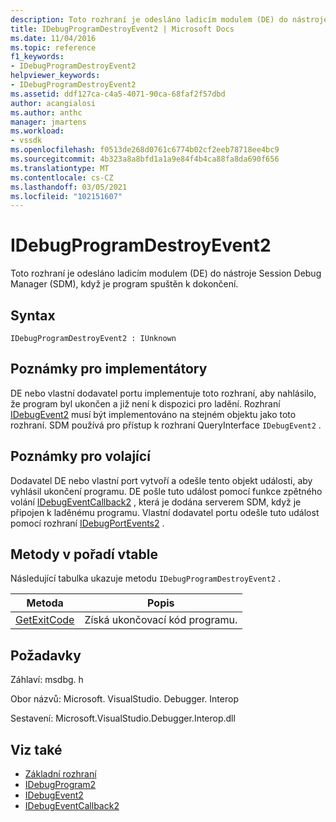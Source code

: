```yaml
---
description: Toto rozhraní je odesláno ladicím modulem (DE) do nástroje Session Debug Manager (SDM), když je program spuštěn k dokončení.
title: IDebugProgramDestroyEvent2 | Microsoft Docs
ms.date: 11/04/2016
ms.topic: reference
f1_keywords:
- IDebugProgramDestroyEvent2
helpviewer_keywords:
- IDebugProgramDestroyEvent2
ms.assetid: ddf127ca-c4a5-4071-90ca-68faf2f57dbd
author: acangialosi
ms.author: anthc
manager: jmartens
ms.workload:
- vssdk
ms.openlocfilehash: f0513de268d0761c6774b02cf2eeb78718ee4bc9
ms.sourcegitcommit: 4b323a8a8bfd1a1a9e84f4b4ca88fa8da690f656
ms.translationtype: MT
ms.contentlocale: cs-CZ
ms.lasthandoff: 03/05/2021
ms.locfileid: "102151607"
---
```

# <a name="idebugprogramdestroyevent2"></a>IDebugProgramDestroyEvent2
Toto rozhraní je odesláno ladicím modulem (DE) do nástroje Session Debug Manager (SDM), když je program spuštěn k dokončení.

## <a name="syntax"></a>Syntax

```
IDebugProgramDestroyEvent2 : IUnknown
```

## <a name="notes-for-implementers"></a>Poznámky pro implementátory
 DE nebo vlastní dodavatel portu implementuje toto rozhraní, aby nahlásilo, že program byl ukončen a již není k dispozici pro ladění. Rozhraní [IDebugEvent2](../../../extensibility/debugger/reference/idebugevent2.md) musí být implementováno na stejném objektu jako toto rozhraní. SDM používá pro [](/cpp/atl/queryinterface) přístup k rozhraní QueryInterface `IDebugEvent2` .

## <a name="notes-for-callers"></a>Poznámky pro volající
 Dodavatel DE nebo vlastní port vytvoří a odešle tento objekt události, aby vyhlásil ukončení programu. DE pošle tuto událost pomocí funkce zpětného volání [IDebugEventCallback2](../../../extensibility/debugger/reference/idebugeventcallback2.md) , která je dodána serverem SDM, když je připojen k laděnému programu. Vlastní dodavatel portu odešle tuto událost pomocí rozhraní [IDebugPortEvents2](../../../extensibility/debugger/reference/idebugportevents2.md) .

## <a name="methods-in-vtable-order"></a>Metody v pořadí vtable
 Následující tabulka ukazuje metodu `IDebugProgramDestroyEvent2` .

|Metoda|Popis|
|------------|-----------------|
|[GetExitCode](../../../extensibility/debugger/reference/idebugprogramdestroyevent2-getexitcode.md)|Získá ukončovací kód programu.|

## <a name="requirements"></a>Požadavky
 Záhlaví: msdbg. h

 Obor názvů: Microsoft. VisualStudio. Debugger. Interop

 Sestavení: Microsoft.VisualStudio.Debugger.Interop.dll

## <a name="see-also"></a>Viz také
- [Základní rozhraní](../../../extensibility/debugger/reference/core-interfaces.md)
- [IDebugProgram2](../../../extensibility/debugger/reference/idebugprogram2.md)
- [IDebugEvent2](../../../extensibility/debugger/reference/idebugevent2.md)
- [IDebugEventCallback2](../../../extensibility/debugger/reference/idebugeventcallback2.md)
